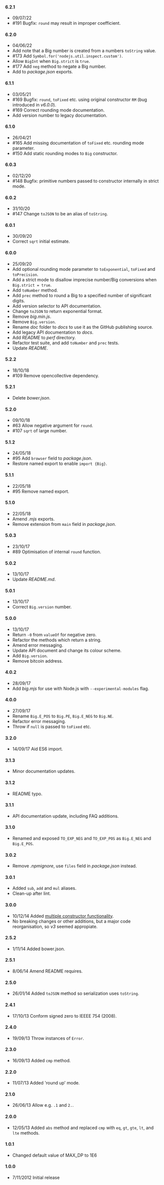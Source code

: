 #### 6.2.1

* 09/07/22
* #191 Bugfix: `round` may result in improper coefficient.

#### 6.2.0

* 04/06/22
* Add note that a Big number is created from a numbers `toString` value.
* #173 Add `Symbol.for('nodejs.util.inspect.custom')`.
* Allow `BigInt` when `Big.strict` is `true`.
* #177 Add `neg` method to negate a Big number.
* Add to *package.json* exports.

#### 6.1.1

* 03/05/21
* #169 Bugfix: `round`, `toFixed` etc. using original constructor `RM` (bug introduced in *v6.0.0*).
* #169 Correct rounding mode documentation.
* Add version number to legacy documentation.

#### 6.1.0

* 26/04/21
* #165 Add missing documentation of `toFixed` etc. rounding mode parameter.
* #150 Add static rounding modes to `Big` constructor.

#### 6.0.3

* 02/12/20
* #148 Bugfix: primitive numbers passed to constructor internally in strict mode.

#### 6.0.2

* 31/10/20
* #147 Change `toJSON` to be an alias of `toString`.

#### 6.0.1

* 30/09/20
* Correct `sqrt` initial estimate.

#### 6.0.0

* 25/09/20
* Add optional rounding mode parameter to `toExponential`, `toFixed` and `toPrecision`.
* Add a strict mode to disallow imprecise number/Big conversions when `Big.strict = true`.
* Add `toNumber` method.
* Add `prec` method to round a Big to a specified number of significant digits.
* Add version selector to API documentation.
* Change `toJSON` to return exponential format.
* Remove *big.min.js*.
* Remove `Big.version`.
* Rename *doc* folder to *docs* to use it as the GitHub publishing source.
* Add legacy API documentation to *docs*.
* Add *README* to *perf* directory.
* Refactor test suite, and add `toNumber` and `prec` tests.
* Update *README*.

#### 5.2.2

* 18/10/18
* #109 Remove opencollective dependency.

#### 5.2.1

* Delete *bower.json*.

#### 5.2.0

* 09/10/18
* #63 Allow negative argument for `round`.
* #107 `sqrt` of large number.

#### 5.1.2

* 24/05/18
* #95 Add `browser` field to *package.json*.
* Restore named export to enable `import {Big}`.

#### 5.1.1

* 22/05/18
* #95 Remove named export.

#### 5.1.0

* 22/05/18
* Amend *.mjs* exports.
* Remove extension from `main` field in *package.json*.

#### 5.0.3

* 23/10/17
* #89 Optimisation of internal `round` function.

#### 5.0.2

* 13/10/17
* Update *README.md*.

#### 5.0.1

* 13/10/17
* Correct `Big.version` number.

#### 5.0.0

* 13/10/17
* Return `-0` from `valueOf` for negative zero.
* Refactor the methods which return a string.
* Amend error messaging.
* Update API document and change its colour scheme.
* Add `Big.version`.
* Remove bitcoin address.

#### 4.0.2

* 28/09/17
* Add *big.mjs* for use with Node.js with `--experimental-modules` flag.

#### 4.0.0

* 27/09/17
* Rename `Big.E_POS` to `Big.PE`, `Big.E_NEG` to `Big.NE`.
* Refactor error messaging.
* Throw if `null` is passed to `toFixed` etc.

#### 3.2.0

* 14/09/17 Aid ES6 import.

#### 3.1.3

* Minor documentation updates.

#### 3.1.2

* README typo.

#### 3.1.1

* API documentation update, including FAQ additions.

#### 3.1.0

* Renamed and exposed `TO_EXP_NEG` and `TO_EXP_POS` as `Big.E_NEG` and `Big.E_POS`.

#### 3.0.2

* Remove *.npmignore*, use `files` field in *package.json* instead.

#### 3.0.1

* Added `sub`, `add` and `mul` aliases.
* Clean-up after lint.

#### 3.0.0

* 10/12/14 Added [multiple constructor functionality](http://mikemcl.github.io/big.js/#faq).
* No breaking changes or other additions, but a major code reorganisation, so *v3* seemed appropiate.

#### 2.5.2

* 1/11/14 Added bower.json.

#### 2.5.1

* 8/06/14 Amend README requires.

#### 2.5.0

* 26/01/14 Added `toJSON` method so serialization uses `toString`.

#### 2.4.1

* 17/10/13 Conform signed zero to IEEEE 754 (2008).

#### 2.4.0

* 19/09/13 Throw instances of `Error`.

#### 2.3.0

* 16/09/13 Added `cmp` method.

#### 2.2.0

* 11/07/13 Added 'round up' mode.

#### 2.1.0

* 26/06/13 Allow e.g. `.1` and `2.`.

#### 2.0.0

* 12/05/13 Added `abs` method and replaced `cmp` with `eq`, `gt`, `gte`, `lt`, and `lte` methods.

#### 1.0.1

* Changed default value of MAX_DP to 1E6

#### 1.0.0

* 7/11/2012 Initial release
